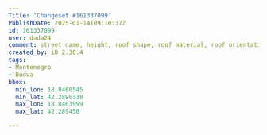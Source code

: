 ```yaml
---
Title: 'Changeset #161337099'
PublishDate: 2025-01-14T09:10:37Z
id: 161337099
user: dada24
comment: street name, height, roof shape, roof material, roof orientation
created_by: iD 2.30.4
tags:
- Montenegro
- Budva
bbox:
  min_lon: 18.8460545
  min_lat: 42.2890338
  max_lon: 18.8463999
  max_lat: 42.289456

---
```

